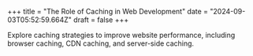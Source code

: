 +++
title = "The Role of Caching in Web Development"
date = "2024-09-03T05:52:59.664Z"
draft = false
+++

  Explore caching strategies to improve website performance, including browser caching, CDN caching, and server-side caching.
        